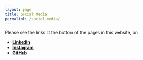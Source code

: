 ```yaml
---
layout: page
title: Social Media
permalink: /social-media/
---
```


Please see the links at the bottom of the pages in this website, or:

* **[LinkedIn](https://www.linkedin.com/in/michael-legere-6943aa45/)**
* **[Instagram](https://www.instagram.com/justsomecatsfrommaine/)**
* **[GitHub](https://github.com/mlegere1323)**
